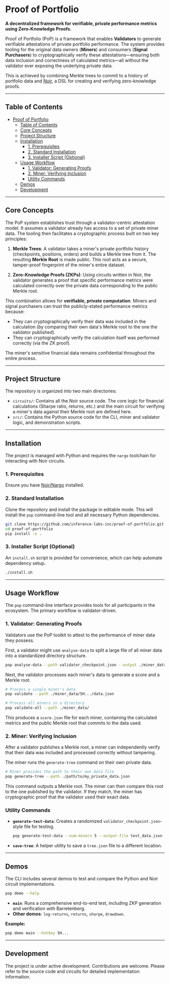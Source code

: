 # Proof of Portfolio

**A decentralized framework for verifiable, private performance metrics using Zero-Knowledge Proofs.**

Proof of Portfolio (PoP) is a framework that enables **Validators** to generate verifiable attestations of private portfolio performance. The system provides tooling for the original data owners (**Miners**) and consumers (**Signal Purchasers**) to cryptographically verify these attestations—ensuring both data inclusion and correctness of calculated metrics—all without the validator ever exposing the underlying private data.

This is achieved by combining Merkle trees to commit to a history of portfolio data and [Noir](https://noir-lang.org/), a DSL for creating and verifying zero-knowledge proofs.

---

## Table of Contents

- [Proof of Portfolio](#proof-of-portfolio)
  - [Table of Contents](#table-of-contents)
  - [Core Concepts](#core-concepts)
  - [Project Structure](#project-structure)
  - [Installation](#installation)
    - [1. Prerequisites](#1-prerequisites)
    - [2. Standard Installation](#2-standard-installation)
    - [3. Installer Script (Optional)](#3-installer-script-optional)
  - [Usage Workflow](#usage-workflow)
    - [1. Validator: Generating Proofs](#1-validator-generating-proofs)
    - [2. Miner: Verifying Inclusion](#2-miner-verifying-inclusion)
    - [Utility Commands](#utility-commands)
  - [Demos](#demos)
  - [Development](#development)

---

## Core Concepts

The PoP system establishes trust through a validator-centric attestation model. It assumes a validator already has access to a set of private miner data. The tooling then facilitates a cryptographic process built on two key principles:

1.  **Merkle Trees**: A validator takes a miner's private portfolio history (checkpoints, positions, orders) and builds a Merkle tree from it. The resulting **Merkle Root** is made public. This root acts as a secure, tamper-proof fingerprint of the miner's entire dataset.

2.  **Zero-Knowledge Proofs (ZKPs)**: Using circuits written in Noir, the validator generates a proof that specific performance metrics were calculated correctly over the private data corresponding to the public Merkle root.

This combination allows for **verifiable, private computation**. Miners and signal purchasers can trust the publicly-stated performance metrics because:

- They can cryptographically verify their data was included in the calculation (by comparing their own data's Merkle root to the one the validator published).
- They can cryptographically verify the calculation itself was performed correctly (via the ZK proof).

The miner's sensitive financial data remains confidential throughout the entire process.

---

## Project Structure

The repository is organized into two main directories:

- `circuits/`: Contains all the Noir source code. The core logic for financial calculations (Sharpe ratio, returns, etc.) and the main circuit for verifying a miner's data against their Merkle root are defined here.
- `src/`: Contains the Python source code for the CLI, miner and validator logic, and demonstration scripts.

---

## Installation

The project is managed with Python and requires the `nargo` toolchain for interacting with Noir circuits.

### 1. Prerequisites

Ensure you have [Noir/Nargo](https://noir-lang.org/docs/getting_started/installation) installed.

### 2. Standard Installation

Clone the repository and install the package in editable mode. This will install the `pop` command-line tool and all necessary Python dependencies.

```bash
git clone https://github.com/inference-labs-inc/proof-of-portfolio.git
cd proof-of-portfolio
pip install -e .
```

### 3. Installer Script (Optional)

An `install.sh` script is provided for convenience, which can help automate dependency setup.

```bash
./install.sh
```

---

## Usage Workflow

The `pop` command-line interface provides tools for all participants in the ecosystem. The primary workflow is validator-driven.

### 1. Validator: Generating Proofs

Validators use the PoP toolkit to attest to the performance of miner data they possess.

First, a validator might use `analyse-data` to split a large file of all miner data into a standardized directory structure.

```bash
pop analyse-data --path validator_checkpoint.json --output ./miner_data/
```

Next, the validator processes each miner's data to generate a score and a Merkle root.

```bash
# Process a single miner's data
pop validate --path ./miner_data/5H.../data.json

# Process all miners in a directory
pop validate-all --path ./miner_data/
```

This produces a `score.json` file for each miner, containing the calculated metrics and the public Merkle root that commits to the data used.

### 2. Miner: Verifying Inclusion

After a validator publishes a Merkle root, a miner can independently verify that their data was included and processed correctly without tampering.

The miner runs the `generate-tree` command on their own private data.

```bash
# Miner provides the path to their own data file
pop generate-tree --path ./path/to/my_private_data.json
```

This command outputs a Merkle root. The miner can then compare this root to the one published by the validator. If they match, the miner has cryptographic proof that the validator used their exact data.

### Utility Commands

- **`generate-test-data`**: Creates a randomized `validator_checkpoint.json`-style file for testing.
  ```bash
  pop generate-test-data --num-miners 5 --output-file test_data.json
  ```
- **`save-tree`**: A helper utility to save a `tree.json` file to a different location.

---

## Demos

The CLI includes several demos to test and compare the Python and Noir circuit implementations.

```bash
pop demo --help
```

- **`main`**: Runs a comprehensive end-to-end test, including ZKP generation and verification with Barretenberg.
- **Other demos**: `log-returns`, `returns`, `sharpe`, `drawdown`.

**Example:**

```bash
pop demo main --hotkey 5H...
```

---

## Development

The project is under active development. Contributions are welcome. Please refer to the source code and circuits for detailed implementation information.
